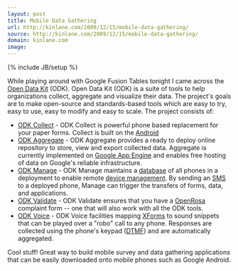 ```yaml
---
layout: post
title: Mobile Data Gathering
url: http://kinlane.com/2009/12/15/mobile-data-gathering/
source: http://kinlane.com/2009/12/15/mobile-data-gathering/
domain: kinlane.com
image: 
---
```

{% include JB/setup %}<p><!DOCTYPE html PUBLIC "-//W3C//DTD XHTML 1.0 Transitional//EN"
    "http://www.w3.org/TR/xhtml1/DTD/xhtml1-transitional.dtd">
<html xmlns="http://www.w3.org/1999/xhtml">
  <head>
    <title></title>
  </head>
  <body>
    While playing around with Google Fusion Tables tonight I came across the <a href="http://code.google.com/p/open-data-kit/">Open Data Kit</a> (ODK). Open Data Kit (ODK) is a suite of tools to help
    organizations collect, aggregate and visualize their data. The project's goals are to make open-source and standards-based tools which are easy to try, easy to use, easy to modify and easy to
    scale. The project consists of:
    <ul class="mainlist">
      <li>
        <a href="http://code.google.com/p/open-data-kit/wiki/ODKCollect">ODK Collect</a> - ODK Collect is powerful phone based replacement for your paper forms. Collect is built on the <a rel=
        "nofollow" href="http://www.android.com/">Android</a>
      </li>
      <li>
        <a href="http://code.google.com/p/open-data-kit/wiki/ODKAggregate">ODK Aggregate</a> - ODK Aggregate provides a ready to deploy online repository to store, view and export collected data.
        Aggregate is currently implemented on <a rel="nofollow" href="http://code.google.com/appengine/docs/whatisgoogleappengine.html">Google App Engine</a> and enables free hosting of data on
        Google's reliable infrastructure.
      </li>
      <li>
        <a href="http://code.google.com/p/open-data-kit/wiki/ODKManage">ODK Manage</a> - ODK Manage maintains a <a class="zem_slink" title="Database" rel="wikipedia" href=
        "http://en.wikipedia.org/wiki/Database">database</a> of all phones in a deployment to enable remote <a class="zem_slink" title="Device Management" rel="wikipedia" href=
        "http://en.wikipedia.org/wiki/Device_Management">device management</a>. By sending an <a class="zem_slink" title="SMS" rel="wikipedia" href="http://en.wikipedia.org/wiki/SMS">SMS</a> to a
        deployed phone, Manage can trigger the transfers of forms, data, and applications.
      </li>
      <li>
        <a href="http://code.google.com/p/open-data-kit/wiki/ODKValidate">ODK Validate</a> - ODK Validate ensures that you have a <a rel="nofollow" href="http://code.javarosa.org/">OpenRosa</a>
        complaint form -- one that will also work with all the ODK tools.
      </li>
      <li>
        <a href="http://code.google.com/p/open-data-kit/wiki/ODKVoice">ODK Voice</a> - ODK Voice facilities mapping <a class="zem_slink" title="XForms" rel="wikipedia" href=
        "http://en.wikipedia.org/wiki/XForms">XForms</a> to sound snippets that can be played over a "robo" call to any phone. Responses are collected using the phone's keypad (<a class="zem_slink"
        title="Dual-tone multi-frequency" rel="wikipedia" href="http://en.wikipedia.org/wiki/Dual-tone_multi-frequency">DTMF</a>) and are automatically aggregated.
      </li>
    </ul>Cool stuff! Great way to build mobile survey and data gathering applications that can be easily downloaded onto mobile phones such as Google Android.
  </body>
</html></p>

